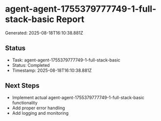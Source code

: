 # agent-agent-1755379777749-1-full-stack-basic Report

Generated: 2025-08-18T16:10:38.881Z

## Status
- Task: agent-agent-1755379777749-1-full-stack-basic
- Status: Completed
- Timestamp: 2025-08-18T16:10:38.881Z

## Next Steps
- Implement actual agent-agent-1755379777749-1-full-stack-basic functionality
- Add proper error handling
- Add logging and monitoring
